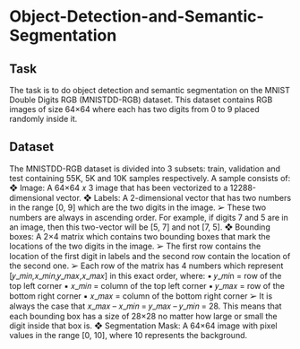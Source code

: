 # Object-Detection-and-Semantic-Segmentation
## Task
The task is to do object detection and semantic segmentation on the MNIST Double Digits RGB (MNISTDD-RGB) dataset. This dataset contains RGB images of size 64×64 where each has two digits from 0 to 9 placed randomly inside it.

## Dataset
The MNISTDD-RGB dataset is divided into 3 subsets: train, validation and test containing 55K, 5K and 10K samples respectively. A sample consists of:
❖
Image: A 64×64 𝑥 3 image that has been vectorized to a 12288-dimensional vector.
❖
Labels: A 2-dimensional vector that has two numbers in the range [0, 9] which are the two digits in the image.
➢
These two numbers are always in ascending order. For example, if digits 7 and 5 are in an image, then this two-vector will be [5, 7] and not [7, 5].
❖
Bounding boxes: A 2×4 matrix which contains two bounding boxes that mark the locations of the two digits in the image.
➢
The first row contains the location of the first digit in labels and the second row contain the location of the second one.
➢
Each row of the matrix has 4 numbers which represent [𝑦_𝑚𝑖𝑛,𝑥_𝑚𝑖𝑛,𝑦_𝑚𝑎𝑥,𝑥_𝑚𝑎𝑥] in this exact order, where:
▪
𝑦_𝑚𝑖n = row of the top left corner
▪
𝑥_𝑚𝑖𝑛 = column of the top left corner
▪
𝑦_𝑚𝑎𝑥 = row of the bottom right corner
▪
𝑥_𝑚𝑎𝑥 = column of the bottom right corner
➢
It is always the case that 𝑥_𝑚𝑎𝑥 – 𝑥_𝑚𝑖𝑛 = 𝑦_𝑚𝑎𝑥 – 𝑦_𝑚𝑖𝑛 = 28. This means that each bounding box has a size of 28×28 no matter how large or small the digit inside that box is.
❖
Segmentation Mask: A 64×64 image with pixel values in the range [0, 10], where 10 represents the background.

